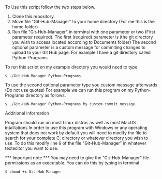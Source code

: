 To Use this script follow the two steps below.

1. Clone this repository.
2. Move file "Git-Hub-Manager" to your home directory (For me this is the home folder)
3. Run file "Git-Hub-Manager" in terminal with one parameter or two (First parameter required).
The first (required) parameter is (the git directory you wish to access located according to Documents folder)
The second optional parameter is a custom message for commiting changes to upload to your Git Hub page.
For example I have a git directory called Python-Programs.

To run this script on my example directory you would need to type

    $ ./Git-Hub-Manager Python-Programs
    
To use the second optional parameter type you custom message afterwards (Do not use quotes)
For example we can run this program on my Python-Programs directory as follows.

    $ ./Git-Hub-Manager Python-Programs My custom commit message.

Additional Information

  Program should run on most Linux distros as well as most MacOS intalllations 
  In order to use this program with Windows or any operating system that does not work by default
  you will need to modify the file to search for your complete C: directory or
  whatever directory you wish to use. 
  To do this modify line 6 of the file "Git-Hub-Manager" in whatever texteditor you want to use.

***  Important note ***
    You may need to give the "Git-Hub-Manager" file permissions as an executable. 
    You can do this by typing in terminal
    
    $ chmod +x Git-Hub-Manager
    
